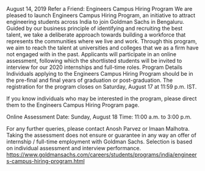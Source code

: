August 14, 2019
Refer a Friend: Engineers Campus Hiring Program
We are pleased to launch Engineers Campus Hiring Program, an initiative to attract engineering students across India to join Goldman Sachs in Bengaluru. 
Guided by our business principle of identifying and recruiting the best talent, we take a deliberate approach towards building a workforce that represents the communities where we live and work. Through this program, we aim to reach the talent at universities and colleges that we as a firm have not engaged with in the past. Applicants will participate in an online assessment, following which the shortlisted students will be invited to interview for our 2020 internships and full-time roles. 
Program Details 
Individuals applying to the Engineers Campus Hiring Program should be in the pre-final and final years of graduation or post-graduation. The registration for the program closes on Saturday, August 17 at 11:59 p.m. IST.

If you know individuals who may be interested in the program, please direct them to the Engineers Campus Hiring Program page.

Online Assessment
Date: Sunday, August 18
Time: 11:00 a.m. to 3:00 p.m.

For any further queries, please contact Anosh Parvez or Imaan Malhotra.
Taking the assessment does not ensure or guarantee in any way an offer of internship / full-time employment with Goldman Sachs. Selection is based on individual assessment and interview performance.
https://www.goldmansachs.com/careers/students/programs/india/engineers-campus-hiring-program.html
